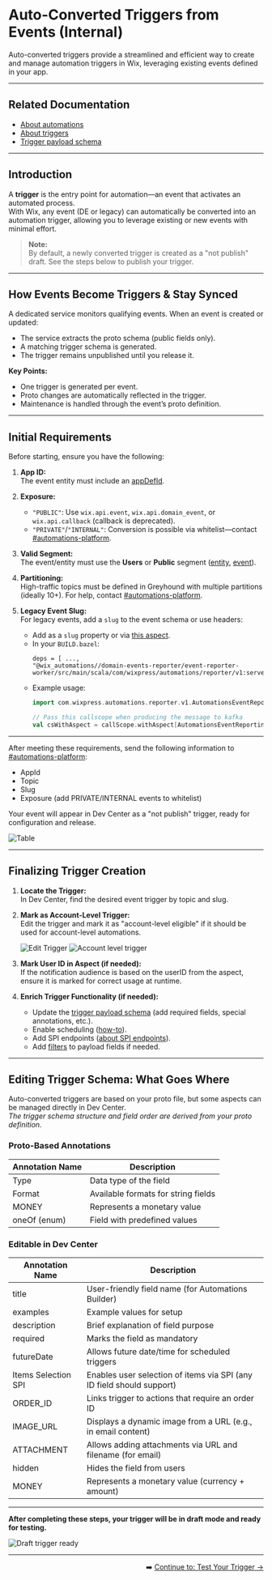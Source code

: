 # Auto-Converted Triggers from Events (Internal)

Auto-converted triggers provide a streamlined and efficient way to create and manage automation triggers in Wix, leveraging existing events defined in your app.

---

## Related Documentation

- [About automations](https://dev.wix.com/docs/rest/business-management/automations/introduction)
- [About triggers](https://dev.wix.com/docs/rest/business-management/automations/triggers/about-triggers)
- [Trigger payload schema](https://dev.wix.com/docs/rest/business-management/automations/triggers/the-trigger-payload-schema)

---

## Introduction

A **trigger** is the entry point for automation—an event that activates an automated process.  
With Wix, any event (DE or legacy) can automatically be converted into an automation trigger, allowing you to leverage existing or new events with minimal effort.

> **Note:**  
> By default, a newly converted trigger is created as a "not publish" draft. See the steps below to publish your trigger.

---

## How Events Become Triggers & Stay Synced

A dedicated service monitors qualifying events. When an event is created or updated:
- The service extracts the proto schema (public fields only).
- A matching trigger schema is generated.
- The trigger remains unpublished until you release it.

**Key Points:**
- One trigger is generated per event.
- Proto changes are automatically reflected in the trigger.
- Maintenance is handled through the event’s proto definition.

---

## Initial Requirements

Before starting, ensure you have the following:

1. **App ID:**  
   The event entity must include an [appDefId](https://github.com/wix-private/server-infra/blob/master/framework/protos/src/main/proto/wix/api/entity.proto#L59).

2. **Exposure:**  
   - `"PUBLIC"`: Use `wix.api.event`, `wix.api.domain_event`, or `wix.api.callback` (callback is deprecated).
   - `"PRIVATE"`/`"INTERNAL"`: Conversion is possible via whitelist—contact [#automations-platform](https://wix.slack.com/archives/C7F2DUC1Y).

3. **Valid Segment:**  
   The event/entity must use the **Users** or **Public** segment ([entity](https://github.com/wix-private/server-infra/blob/master/framework/protos/src/main/proto/wix/api/entity.proto#L53), [event](https://github.com/wix-private/server-infra/blob/master/framework/protos/src/main/proto/wix/api/callback.proto#L90)).

4. **Partitioning:**  
   High-traffic topics must be defined in Greyhound with multiple partitions (ideally 10+). For help, contact [#automations-platform](https://wix.slack.com/archives/C7F2DUC1Y).

5. **Legacy Event Slug:**  
   For legacy events, add a `slug` to the event schema or use headers:
   - Add as a `slug` property or via [this aspect](https://github.com/wix-private/wix-automations/blob/master/domain-events-reporter/event-reporter-worker/src/main/scala/com/wixpress/automations/reporter/v1/AutomationsEventReportingContext.scala#L5).
   - In your `BUILD.bazel`:
     ```
     deps = [ ...,
     "@wix_automations//domain-events-reporter/event-reporter-worker/src/main/scala/com/wixpress/automations/reporter/v1:server",
     ```
   - Example usage:
     ```scala
     import com.wixpress.automations.reporter.v1.AutomationsEventReportingContext

     // Pass this callscope when producing the message to kafka
     val csWithAspect = callScope.withAspect[AutomationsEventReportingContext](AutomationsEventReportingContext(slug = Some(???)))
     ```

---

After meeting these requirements, send the following information to [#automations-platform](https://wix.slack.com/archives/C7F2DUC1Y):

- AppId
- Topic
- Slug
- Exposure (add PRIVATE/INTERNAL events to whitelist)

Your event will appear in Dev Center as a "not publish" trigger, ready for configuration and release.

![Table](https://mcusercontent.com/2b2caa8a533bc21aa54a3ba9b/images/b72cb154-638e-9c64-f6b4-de54c18fbce7.png "Table")

---

## Finalizing Trigger Creation

1. **Locate the Trigger:**  
   In Dev Center, find the desired event trigger by topic and slug.

2. **Mark as Account-Level Trigger:**  
   Edit the trigger and mark it as "account-level eligible" if it should be used for account-level automations.

   ![Edit Trigger](https://github.com/Pickman123/Private-Projects/blob/main/docs%20images/Edit%20Trigger.png?raw=true)
   ![Account level trigger](https://github.com/Pickman123/Private-Projects/blob/main/docs%20images/Select%20account%20level%20trigger.png?raw=true)

3. **Mark User ID in Aspect (if needed):**  
   If the notification audience is based on the userID from the aspect, ensure it is marked for correct usage at runtime.

4. **Enrich Trigger Functionality (if needed):**
   - Update the [trigger payload schema](https://dev.wix.com/docs/rest/business-management/automations/triggers/the-trigger-payload-schema) (add required fields, special annotations, etc.).
   - Enable scheduling ([how-to](https://dev.wix.com/docs/rest/business-management/automations/triggered-events/internal-creating-a-new-automations-trigger)).
   - Add SPI endpoints ([about SPI endpoints](https://dev.wix.com/docs/build-apps/develop-your-app/extensions/backend-extensions/service-plugins/about-service-plugin-extensions)).
   - Add [filters](https://dev.wix.com/docs/rest/business-management/automations/triggers/filter-fields) to payload fields if needed.

---

## Editing Trigger Schema: What Goes Where

Auto-converted triggers are based on your proto file, but some aspects can be managed directly in Dev Center.  
*The trigger schema structure and field order are derived from your proto definition.*

### Proto-Based Annotations

| Annotation Name | Description                         |
|-----------------|-------------------------------------|
| Type            | Data type of the field              |
| Format          | Available formats for string fields |
| MONEY           | Represents a monetary value         |
| oneOf (enum)    | Field with predefined values        |

### Editable in Dev Center

| Annotation Name      | Description                                                           |
|---------------------|-----------------------------------------------------------------------|
| title               | User-friendly field name (for Automations Builder)                    |
| examples            | Example values for setup                                              |
| description         | Brief explanation of field purpose                                    |
| required            | Marks the field as mandatory                                          |
| futureDate          | Allows future date/time for scheduled triggers                        |
| Items Selection SPI | Enables user selection of items via SPI (any ID field should support) |
| ORDER_ID            | Links trigger to actions that require an order ID                     |
| IMAGE_URL           | Displays a dynamic image from a URL (e.g., in email content)          |
| ATTACHMENT          | Allows adding attachments via URL and filename (for email)            |
| hidden              | Hides the field from users                                            |
| MONEY               | Represents a monetary value (currency + amount)                       |

---

**After completing these steps, your trigger will be in draft mode and ready for testing.**

![Draft trigger ready](https://github.com/Pickman123/Private-Projects/blob/main/docs%20images/Draft%20Trigger%20created%20and%20ready%20for%20testing.png?raw=true)

---

<div align="right">

➡️ [Continue to: Test Your Trigger →](./TEST_YOUR_TRIGGER.md)

</div>

